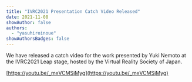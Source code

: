 ```yaml
---
title: "IVRC2021 Presentation Catch Video Released"
date: 2021-11-08
showAuthor: false
authors:
  - "yasuhiroinoue"
showAuthorsBadges: false
---
```


We have released a catch video for the work presented by Yuki Nemoto at the IVRC2021 Leap stage, hosted by the Virtual Reality Society of Japan.

[https://youtu.be/_mxVCMSjMyg](https://youtu.be/_mxVCMSjMyg)
